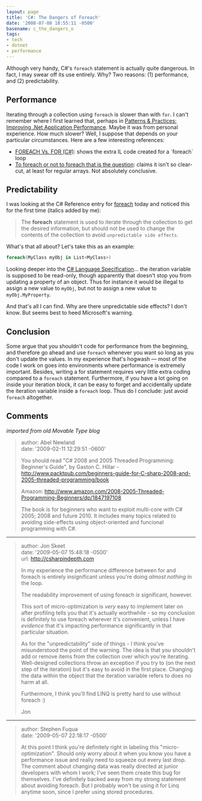 ```yaml
---
layout: page
title: 'C#: The Dangers of Foreach'
date: '2008-07-08 18:55:11 -0500'
basename: c_the_dangers_o
tags:
- tech
- dotnet
- performance
---
```


Although very handy, C#'s `foreach` statement is actually quite dangerous. In
fact, I may swear off its use entirely. Why? Two reasons: (1) performance, and
(2) predictability.

<!--more-->

## Performance

Iterating through a collection using `foreach` is slower than with `for`. I
can't remember where I first learned that, perhaps in [Patterns &amp;
Practices: Improving .Net Application Performance](http://msdn.microsoft.com/en-us/library/ms998547.aspx). Maybe it was from
personal experience. How much slower? Well, I suppose that depends on your
particular circumstances. Here are a few interesting references:

<ul>
	<li><a href="http://www.codeproject.com/KB/cs/foreach.aspx">FOREACH Vs. FOR
	(C#)</a>: shows the extra IL code created for a `foreach` loop</li>
	<li>
	<a href="http://blogs.msdn.com/kevin_ransom/archive/2004/04/19/116072.aspx">
	To foreach or not to foreach that is the question</a>: claims it isn't so clear-cut,
	at least for regular arrays. Not absolutely conclusive.</li>
</ul>

## Predictability

I was looking at the C# Reference entry for [foreach](http://msdn.microsoft.com/en-us/library/ttw7t8t6(VS.80).aspx)
today and noticed this for the first time (italics added by me):

> The **foreach** statement is used to iterate through the collection to get the
> desired information, but should not be used to change the contents of the
> collection to avoid `unpredictable side effects`.

What's that all about? Let's take this as an example:

```csharp
foreach(MyClass myObj in List<MyClass>)
```

Looking deeper into the [C# Language
Specification](http://msdn.microsoft.com/en-us/library/ms228593(VS.80).aspx)... the iteration variable is supposed to be read-only, though
apparently that doesn't stop you from updating a property of an object. Thus for
instance it would be illegal to assign a new value to `myObj`, but not to assign
a new value to `myObj.MyProperty`.

And that's all I can find. Why are there unpredictable side effects? I don't
know. But seems best to heed Microsoft's warning.

## Conclusion

Some argue that you shouldn't code for performance from the beginning, and
therefore go ahead and use `foreach` whenever you want so long as you don't
update the values. In my experience that's hogwash &mdash; most of the code I
work on goes into environments where performance is extremely important.
Besides, writing a for statement requires very little extra coding compared to a
`foreach` statement. Furthermore, if you have a lot going on inside your
iteration block, it can be easy to forget and accidentally update the iteration
variable inside a `foreach` loop. Thus do I conclude: just avoid `foreach`
altogether.

## Comments

_imported from old Movable Type blog_

> author: Abel Newland<br>
> date: '2009-02-11 12:29:51 -0600'
>
> You should read "C# 2008 and 2005 Threaded Programming: Beginner's Guide", by Gaston C. Hillar - http://www.packtpub.com/beginners-guide-for-C-sharp-2008-and-2005-threaded-programming/book
>
> Amazon: http://www.amazon.com/2008-2005-Threaded-Programming-Beginners/dp/1847197108
>
> The book is for beginners who want to exploit multi-core with C# 2005; 2008
> and future 2010. It includes many topics related to avoiding side-effects
> using object-oriented and funcional programming with C#.

---

> author: Jon Skeet<br>
> date: '2009-05-07 15:48:18 -0500'<br>
> url: http://csharpindepth.com
>
> In my experience the performance difference between for and foreach is
> entirely insignificant unless you're doing *almost nothing* in the loop.
>
> The readability improvement of using foreach *is* significant, however.
>
> This sort of micro-optimization is *very* easy to implement later on after
> profiling tells you that it's actually worthwhile - so my conclusion is
> definitely to use foreach wherever it's convenient, unless I have *evidence*
> that it's impacting performance significantly in that particular situation.
>
> As for the "unpredictability" side of things - I think you've misunderstood
> the point of the warning. The idea is that you shouldn't add or remove items
> from the collection over which you're iterating. Well-designed collections
> throw an exception if you try to (on the next step of the iteration) but it's
> easy to avoid in the first place. Changing the data within the object that the
> iteration variable refers to does no harm at all.
>
> Furthermore, I think you'll find LINQ is pretty hard to use without foreach :)
>
> Jon

---

> author: Stephen Fuqua<br>
> date: '2009-05-07 22:18:17 -0500'
>
> At this point I think you're definitely right in labeling this
> "micro-optimization". Should only worry about it when you know you have a
> performance issue and really need to squeeze out every last drop. The comment
> about changing data was really directed at junior developers with whom I work;
> I've seen them create this bug for themselves. I've definitely backed away
> from my strong statement about avoiding foreach. But I probably won't be using
> it for Linq anytime soon, since I prefer using stored procedures.
